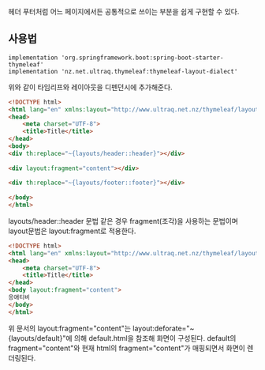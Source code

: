 헤더 푸터처럼 어느 페이지에서든 공통적으로 쓰이는 부분을 쉽게 구현할 수 있다.

## 사용법

```properties
implementation 'org.springframework.boot:spring-boot-starter-thymeleaf'
implementation 'nz.net.ultraq.thymeleaf:thymeleaf-layout-dialect'
```

위와 같이 타임리프와 레이아웃을 디펜던시에 추가해준다.
```html
<!DOCTYPE html>  
<html lang="en" xmlns:layout="http://www.ultraq.net.nz/thymeleaf/layout">  
<head>  
    <meta charset="UTF-8">  
    <title>Title</title>  
</head>  
<body>  
<div th:replace="~{layouts/header::header}"></div>  
  
<div layout:fragment="content"></div>  
  
<div th:replace="~{layouts/footer::footer}"></div>  
  
</body>  
</html>
```

layouts/header::header 문법 같은 경우 fragment(조각)을 사용하는 문법이며 layout문법은 layout:fragment로 적용한다.

```html
<!DOCTYPE html>  
<html lang="en" xmlns:layout="http://www.ultraq.net.nz/thymeleaf/layout" layout:decorate="~{layouts/default}">  
<head>  
    <meta charset="UTF-8">  
    <title>Title</title>  
</head>  
<body layout:fragment="content">  
응애티비  
</body>  
</html>
```

위 문서의 layout:fragment="content"는 layout:deforate="~{layouts/default}"에 의해 default.html을 참조해 화면이 구성된다.
default의 fragment="content"와 현재 html의 fragment="content"가 매핑되면서 화면이 렌더링된다.